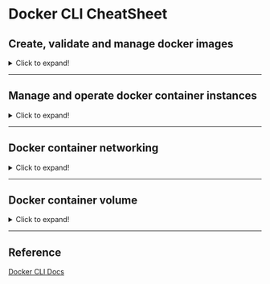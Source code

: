 # Docker CLI CheatSheet

## Create, validate and manage docker images

<details>
  <summary>Click to expand!</summary>

Download an image from [DockerHub](https://hub.docker.com/) and will be stored locally under
`/var/lib/docker/*` after processing from Docker-Engine. Docker pull takes via default always the latest-tag, except you defined something else.:

```
docker pull <image-name:tag>
```

Remove one or more images from local Docker repository and from `/var/lib/docker/*`:

```
docker rmi <image-id or image-name>
```

Delete all local images at once:

```
docker rmi $(docker images -q)
```

Remove dangling images (images with `none:none --> REPOSITORY:TAG`):

```
docker image prune
```

See the history of an image:

```
docker image history nginx
```

This allows us to retrieve extended (meta) information about locally stored images. Meta information includes e.g. the complete ID of the image, tags, from which base image the existing image was image was derived from, the creation date, comments, build host, environment variables, the start command, the vendor and many more. But we can't find out anything about binaries, libraries and tools used in it:

```
docker image inspect <image-id or image-name>
```

### Note: To analyse your container image even more in details and explore contents of each layer in an image, look at to this tool: [dive](https://github.com/wagoodman/dive)

</details>

---

## Manage and operate docker container instances

<details>
  <summary>Click to expand!</summary>

Create a container in detached session (default). If no --name=<container-instance-name> is specified, Docker chooses a two-part, underscore-separated random name for the container (e.g. blue_wall):

```
docker run -d --name=nginx nginx:latest
```

Create a container in interactive session:

```
docker run -it --name=mycentos-container centos:latest
```

Create a container in interactive session and start bash in it:

```
docker run -it --name=mycentos-container centos:latest /bin/bash
```

Create a container in interactive session with automatically delete option after exiting bash:

```
docker run -it --rm --name=mycentos-container centos:latest /bin/bash
```

List all running containers:

```
docker ps
```

List all containers:

```
docker ps -a
```

List latest running containers:

```
docker ps -l
```

Stop a running container:

```
docker stop <container-id or name>
```

Stop all containers:

```
docker stop $(docker ps -q)
```

Remove all stopped containers:

```
docker rm $(docker ps -aq)
```

Remove all containers without stopping first:

```
docker rm -f $(docker ps -aq)
```

Start a stopped container:

```
docker start <container-id or name>
```

Restart a running container. With `-t` you can specify a maximum timeout:

```
docker restart <container-id or name>
```

Remove a stopped container instance (incl. ReadWrite layer):

```
docker rm <container-id or name>
```

Force delete without stopping first:

```
docker rm -f  <container-id or name>
```

Export a stopped container (e.g. nginx) to an image:

```
docker export ngx > co7_export.tar; ls -la co7_export.tar
```

Show an overview of the running processes inside the container:

```
docker top <container-id or name>
```

Display container logs:

```
docker logs <container-id or name>
```

Display container logs with timestamps:

```
docker logs -t <container-id or name>
```

Display only the last couple lines of the container logs:

```
docker logs --tail <container-id or name>
```

Display container resource usage:

```
docker stats <container-id or name>
```

Constraint container memory usage to a given amount (`-m` or `--memory`):

```
docker run -d --name mycontainer -m="200m" nginx
```

Constraint container CPU usage to a given amount (`-c` or `--cpu`):

```
docker run -d --name mycontainer --cpus="1.5" nginx
```

Constraint container CPU cores (e.g. "0-2" means to use the first, second, and third CPU):

```
docker run -d --name mycontainer --cpuset-cpus="0-2" nginx
```

Set an environment variable (`-e` or `--env`):

```
docker run -d --name postgresDB -e POSTGRES_PASSWORD=secretpa$$ postgres
```

Create a container in detached session and map a port (`external:internal`):

```
docker container -d --name hello-nginx -p 8080:80 nginx
```

</details>

---

## Docker container networking

<details>
  <summary>Click to expand!</summary>

Docker Networking drivers: *bridge (default), host, none*

List all networks:

```
docker network ls
```

Explore a network:

```
docker network inspect
```

Create a new network:

```
docker network create my_new_network
```

Create a container and bind it to a *bridge* network:

```
docker run -d --name nginx-container --network my_new_network nginx:latest
```

Explore the configuration of the container network:

```
docker inspect nginx-container
```

Connect the container to another bridge network:

```
docker network connect bridge nginx-container
```

Disconnect a container from a network:

```
docker network disconnect my_new_network nginx-container
```

Create a container and bind it to a *host* network. Inside the container check with `ifconfig`:

```
docker run -it --name mycontainer --network host alpine bash
```

Create a container with *none* networking driver option:

```
docker run --rm -it --network none alpine bash
```

</details>

---

## Docker container volume

<details>
  <summary>Click to expand!</summary>

Display all volumes:

```
docker volumes ls
```

Create a volume:

```
docker volume create myVolume
```

Inspect a volume:

```
docker volume inspect myVolume
```

Delete a volume:

```
docker volume rm myVolume
```

Create a container with automatically delete option and mount it to a volume (test-folder going to be created automatically):

```
docker run -it --rm --name=mycentos-container -v myVolume:/test-folder centos:latest /bin/bash 
```

Within the container first move the test-folder inside the volume, then create a test-file:

```
cd test-folder
echo "hello world container volume" > test-file.txt
ls
exit 
```

Create an another container and check, if the `test-folder/test-file` inside the volume still exits:

```
docker container run -it --rm -v myVolume:/test-folder2 alpine sh
cd test-folder2
ls
cat test-file.txt
exit
```

Create a container and mount it with a volume, but with read-only option (`ro`)):

```
docker container run -it --rm --name myubuntu -v myVolume:/test-folder3:ro ubuntu bash
```

</details>

---

## Reference

[Docker CLI Docs](https://docs.docker.com/engine/reference/commandline/cli/)
